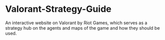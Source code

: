 # Valorant-Strategy-Guide
An interactive website on Valorant by Riot Games, which serves as a strategy hub on the agents and maps of the game and how they should be used.
